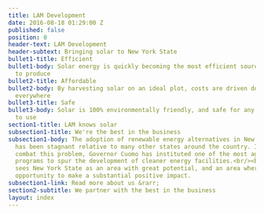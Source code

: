 ```yaml
---
title: LAM Development
date: 2016-08-18 01:29:00 Z
published: false
position: 0
header-text: LAM Development
header-subtext: Bringing solar to New York State
bullet1-title: Efficient
bullet1-body: Solar energy is quickly becoming the most efficient source of power
  to produce
bullet2-title: Affordable
bullet2-body: By harvesting solar on an ideal plot, costs are driven down for consumers
  everywhere
bullet3-title: Safe
bullet3-body: Solar is 100% environmentally friendly, and safe for any neighborhood
  to use
section1-title: LAM knows solar
subsection1-title: We're the best in the business
subsection1-body: The adoption of renewable energy alternatives in New York State
  has been stagnant relative to many other states around the country. In order to
  combat this problem, Governor Cuomo has instituted one of the most aggressive energy
  programs to spur the development of cleaner energy facilities.<br/><br/>LAM Development
  sees New York State as an area with great potential, and an area where we have the
  opportunity to make a substantial positive impact.
subsection1-link: Read more about us &rarr;
section2-subtitle: We partner with the best in the business
layout: index
---
```


